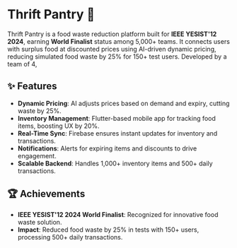 # Thrift Pantry 🍎

Thrift Pantry is a food waste reduction platform built for **IEEE YESIST'12 2024**, earning **World Finalist** status among 5,000+ teams. It connects users with surplus food at discounted prices using AI-driven dynamic pricing, reducing simulated food waste by 25% for 150+ test users. Developed by a team of 4,

## ✨ Features

- **Dynamic Pricing**: AI adjusts prices based on demand and expiry, cutting waste by 25%.
- **Inventory Management**: Flutter-based mobile app for tracking food items, boosting UX by 20%.
- **Real-Time Sync**: Firebase ensures instant updates for inventory and transactions.
- **Notifications**: Alerts for expiring items and discounts to drive engagement.
- **Scalable Backend**: Handles 1,000+ inventory items and 500+ daily transactions.

## 🏆 Achievements

- **IEEE YESIST'12 2024 World Finalist**: Recognized for innovative food waste solution.
- **Impact**: Reduced food waste by 25% in tests with 150+ users, processing 500+ daily transactions.

